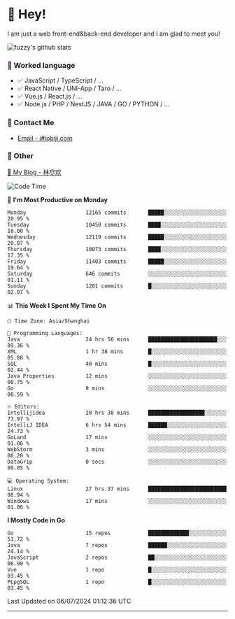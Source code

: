 # 👋 Hey!

I am just a web front-end&back-end developer and I am glad to meet you!

![fuzzy's github stats](https://github-readme-stats.vercel.app/api?username=JaydenForYou&&show_icons=true&&title_color=1abc9c&&icon_color=1abc9c)


### 📝 Worked language

- ✅ JavaScript / TypeScript / ...
- ✅ React Native / UNI-App / Taro / ...
- ✅ Vue.js / React.js / ...
- ✅ Node.js / PHP / NestJS / JAVA / GO / PYTHON / ...

### 📮 Contact Me

- [Email - i#iobiji.com](mailto:i@iobiji.com)


### 🤪 Other

[📌 My Blog - 林尽欢](https://iobiji.com)

<!--START_SECTION:waka-->
![Code Time](http://img.shields.io/badge/Code%20Time-785%20hrs%2046%20mins-blue)

📅 **I'm Most Productive on Monday** 

```text
Monday                   12165 commits       █████░░░░░░░░░░░░░░░░░░░░   20.95 % 
Tuesday                  10450 commits       ████░░░░░░░░░░░░░░░░░░░░░   18.00 % 
Wednesday                12119 commits       █████░░░░░░░░░░░░░░░░░░░░   20.87 % 
Thursday                 10073 commits       ████░░░░░░░░░░░░░░░░░░░░░   17.35 % 
Friday                   11403 commits       █████░░░░░░░░░░░░░░░░░░░░   19.64 % 
Saturday                 646 commits         ░░░░░░░░░░░░░░░░░░░░░░░░░   01.11 % 
Sunday                   1201 commits        █░░░░░░░░░░░░░░░░░░░░░░░░   02.07 % 
```


📊 **This Week I Spent My Time On** 

```text
🕑︎ Time Zone: Asia/Shanghai

💬 Programming Languages: 
Java                     24 hrs 56 mins      ██████████████████████░░░   89.36 % 
XML                      1 hr 38 mins        █░░░░░░░░░░░░░░░░░░░░░░░░   05.88 % 
SQL                      40 mins             █░░░░░░░░░░░░░░░░░░░░░░░░   02.44 % 
Java Properties          12 mins             ░░░░░░░░░░░░░░░░░░░░░░░░░   00.75 % 
Go                       9 mins              ░░░░░░░░░░░░░░░░░░░░░░░░░   00.59 % 

🔥 Editors: 
Intellijidea             20 hrs 38 mins      ██████████████████░░░░░░░   73.97 % 
IntelliJ IDEA            6 hrs 54 mins       ██████░░░░░░░░░░░░░░░░░░░   24.73 % 
GoLand                   17 mins             ░░░░░░░░░░░░░░░░░░░░░░░░░   01.06 % 
WebStorm                 3 mins              ░░░░░░░░░░░░░░░░░░░░░░░░░   00.20 % 
DataGrip                 0 secs              ░░░░░░░░░░░░░░░░░░░░░░░░░   00.05 % 

💻 Operating System: 
Linux                    27 hrs 37 mins      █████████████████████████   98.94 % 
Windows                  17 mins             ░░░░░░░░░░░░░░░░░░░░░░░░░   01.06 % 
```

**I Mostly Code in Go** 

```text
Go                       15 repos            █████████████░░░░░░░░░░░░   51.72 % 
Java                     7 repos             ██████░░░░░░░░░░░░░░░░░░░   24.14 % 
JavaScript               2 repos             ██░░░░░░░░░░░░░░░░░░░░░░░   06.90 % 
Vue                      1 repo              █░░░░░░░░░░░░░░░░░░░░░░░░   03.45 % 
PLpgSQL                  1 repo              █░░░░░░░░░░░░░░░░░░░░░░░░   03.45 % 
```




 Last Updated on 06/07/2024 01:12:36 UTC
<!--END_SECTION:waka-->
---
